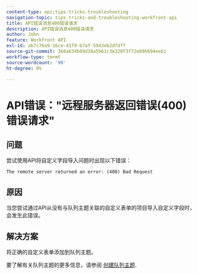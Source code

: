 ```yaml
---
content-type: api;tips-tricks-troubleshooting
navigation-topic: tips-tricks-and-troubleshooting-workfront-api
title: API错误消息400错误请求
description: API错误消息400错误请求
author: John
feature: Workfront API
exl-id: ab7c76a9-16ce-41f9-b7af-5943eb2dfdff
source-git-commit: 368a634b09d38a5b61c3e320f3f72e896694eeb1
workflow-type: tm+mt
source-wordcount: '90'
ht-degree: 0%

---
```



# API错误：&quot;远程服务器返回错误(400)错误请求&quot;

## 问题

尝试使用API将自定义字段导入问题时出现以下错误：

`The remote server returned an error: (400) Bad Request`

## 原因

当您尝试通过API从没有与队列主题关联的自定义表单的项目导入自定义字段时，会发生此错误。

## 解决方案

将正确的自定义表单添加到队列主题。

要了解有关队列主题的更多信息，请参阅 [创建队列主题](../../manage-work/requests/create-and-manage-request-queues/create-queue-topics.md).
